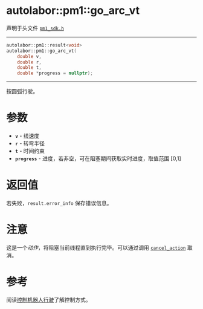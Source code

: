 # autolabor::pm1::go_arc_vt

声明于头文件 [`pm1_sdk.h`](https://github.com/autolaborcenter/pm1_sdk/blob/master/src/main/pm1_sdk.h)

------

```c++
autolabor::pm1::result<void>
autolabor::pm1::go_arc_vt(
    double v,
    double r,
    double t,
    double *progress = nullptr);
```

------

按圆弧行驶。

# 参数

- **`v`** - 线速度
- **`r`** - 转弯半径
- **`t`** - 时间约束
- **`progress`** - 进度，若非空，可在阻塞期间获取实时进度，取值范围 [0,1]

# 返回值

若失败，`result.error_info` 保存错误信息。

# 注意

这是一个*动作*，将阻塞当前线程直到执行完毕。可以通过调用 [`cancel_action`](cancel_action.md) 取消。

# 参考

阅读[控制机器人行驶](../../concepts/drive)了解控制方式。